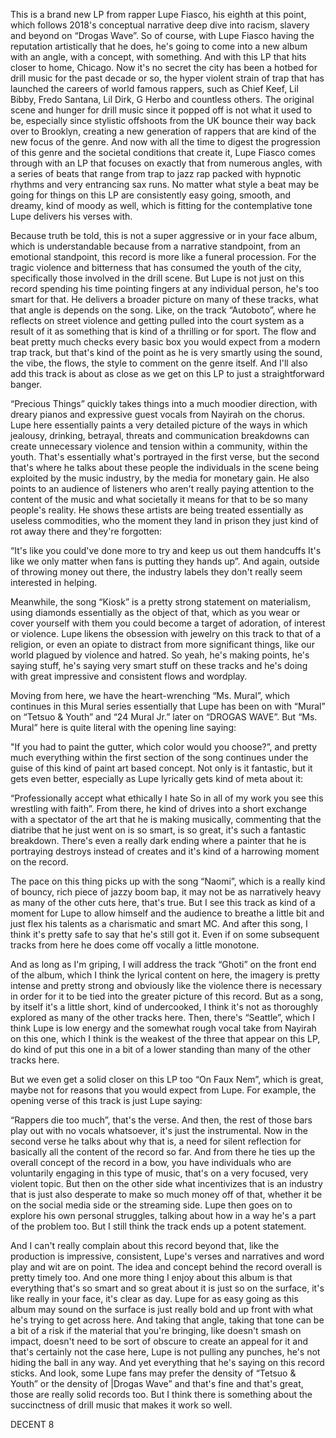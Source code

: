 This is a brand new LP from rapper Lupe Fiasco, his eighth at this point, which follows 2018's conceptual narrative deep dive into racism, slavery and beyond on “Drogas Wave”. So of course, with Lupe Fiasco having the reputation artistically that he does, he's going to come into a new album with an angle, with a concept, with something. And with this LP that hits closer to home, Chicago. Now it's no secret the city has been a hotbed for drill music for the past decade or so, the hyper violent strain of trap that has launched the careers of world famous rappers, such as Chief Keef, Lil Bibby, Fredo Santana, Lil Dirk, G Herbo and countless others. The original scene and hunger for drill music since it popped off is not what it used to be, especially since stylistic offshoots from the UK bounce their way back over to Brooklyn, creating a new generation of rappers that are kind of the new focus of the genre. And now with all the time to digest the progression of this genre and the societal conditions that create it, Lupe Fiasco comes through with an LP that focuses on exactly that from numerous angles, with a series of beats that range from trap to jazz rap packed with hypnotic rhythms and very entrancing sax runs. No matter what style a beat may be going for things on this LP are consistently easy going, smooth, and dreamy, kind of moody as well, which is fitting for the contemplative tone Lupe delivers his verses with.

Because truth be told, this is not a super aggressive or in your face album, which is understandable because from a narrative standpoint, from an emotional standpoint, this record is more like a funeral procession. For the tragic violence and bitterness that has consumed the youth of the city, specifically those involved in the drill scene. But Lupe is not just on this record spending his time pointing fingers at any individual person, he's too smart for that. He delivers a broader picture on many of these tracks, what that angle is depends on the song. Like, on the track “Autoboto”, where he reflects on street violence and getting pulled into the court system as a result of it as something that is kind of a thrilling or for sport. The flow and beat pretty much checks every basic box you would expect from a modern trap track, but that's kind of the point as he is very smartly using the sound, the vibe, the flows, the style to comment on the genre itself. And I'll also add this track is about as close as we get on this LP to just a straightforward banger.

“Precious Things” quickly takes things into a much moodier direction, with dreary pianos and expressive guest vocals from Nayirah on the chorus. Lupe here essentially paints a very detailed picture of the ways in which jealousy, drinking, betrayal, threats and communication breakdowns can create unnecessary violence and tension within a community, within the youth. That's essentially what's portrayed in the first verse, but the second that's where he talks about these people the individuals in the scene being exploited by the music industry, by the media for monetary gain. He also points to an audience of listeners who aren't really paying attention to the content of the music and what societally it means for that to be so many people's reality. He shows these artists are being treated essentially as useless commodities, who the moment they land in prison they just kind of rot away there and they're forgotten:

“It's like you could've done more to try and keep us out them handcuffs
It's like we only matter when fans is putting they hands up”.
And again, outside of throwing money out there, the industry labels they don't really seem interested in helping.

Meanwhile, the song “Kiosk” is a pretty strong statement on materialism, using diamonds essentially as the object of that, which as you wear or cover yourself with them you could become a target of adoration, of interest or violence. Lupe likens the obsession with jewelry on this track to that of a religion, or even an opiate to distract from more significant things, like our world plagued by violence and hatred. So yeah, he's making points, he's saying stuff, he's saying very smart stuff on these tracks and he's doing with great impressive and consistent flows and wordplay.

Moving from here, we have the heart-wrenching “Ms. Mural”, which continues in this Mural series essentially that Lupe has been on with “Mural” on “Tetsuo & Youth” and “24 Mural Jr.” later on “DROGAS WAVE”. But “Ms. Mural” here is quite literal with the opening line saying:

"If you had to paint the gutter, which color would you choose?”,
and pretty much everything within the first section of the song continues under the guise of this kind of paint art based concept. Not only is it fantastic, but it gets even better, especially as Lupe lyrically gets kind of meta about it:

“Professionally accept what ethically I hate
So in all of my work you see this wrestling with faith”.
From there, he kind of drives into a short exchange with a spectator of the art that he is making musically, commenting that the diatribe that he just went on is so smart, is so great, it's such a fantastic breakdown. There's even a really dark ending where a painter that he is portraying destroys instead of creates and it's kind of a harrowing moment on the record.

The pace on this thing picks up with the song “Naomi”, which is a really kind of bouncy, rich piece of jazzy boom bap, it may not be as narratively heavy as many of the other cuts here, that's true. But I see this track as kind of a moment for Lupe to allow himself and the audience to breathe a little bit and just flex his talents as a charismatic and smart MC. And after this song, I think it's pretty safe to say that he's still got it. Even if on some subsequent tracks from here he does come off vocally a little monotone.

And as long as I'm griping, I will address the track “Ghoti” on the front end of the album, which I think the lyrical content on here, the imagery is pretty intense and pretty strong and obviously like the violence there is necessary in order for it to be tied into the greater picture of this record. But as a song, by itself it's a little short, kind of undercooked, I think it's not as thoroughly explored as many of the other tracks here. Then, there's “Seattle”, which I think Lupe is low energy and the somewhat rough vocal take from Nayirah on this one, which I think is the weakest of the three that appear on this LP, do kind of put this one in a bit of a lower standing than many of the other tracks here.

But we even get a solid closer on this LP too “On Faux Nem”, which is great, maybe not for reasons that you would expect from Lupe. For example, the opening verse of this track is just Lupe saying:

“Rappers die too much”,
that's the verse. And then, the rest of those bars play out with no vocals whatsoever, it's just the instrumental. Now in the second verse he talks about why that is, a need for silent reflection for basically all the content of the record so far. And from there he ties up the overall concept of the record in a bow, you have individuals who are voluntarily engaging in this type of music, that's on a very focused, very violent topic. But then on the other side what incentivizes that is an industry that is just also desperate to make so much money off of that, whether it be on the social media side or the streaming side. Lupe then goes on to explore his own personal struggles, talking about how in a way he's a part of the problem too. But I still think the track ends up a potent statement.

And I can't really complain about this record beyond that, like the production is impressive, consistent, Lupe's verses and narratives and word play and wit are on point. The idea and concept behind the record overall is pretty timely too. And one more thing I enjoy about this album is that everything that's so smart and so great about it is just so on the surface, it's like really in your face, it's clear as day. Lupe for as easy going as this album may sound on the surface is just really bold and up front with what he's trying to get across here. And taking that angle, taking that tone can be a bit of a risk if the material that you're bringing, like doesn't smash on impact, doesn't need to be sort of obscure to create an appeal for it and that's certainly not the case here, Lupe is not pulling any punches, he's not hiding the ball in any way. And yet everything that he's saying on this record sticks. And look, some Lupe fans may prefer the density of “Tetsuo & Youth” or the density of |Drogas Wave” and that's fine and that's great, those are really solid records too. But I think there is something about the succinctness of drill music that makes it work so well.

DECENT 8
